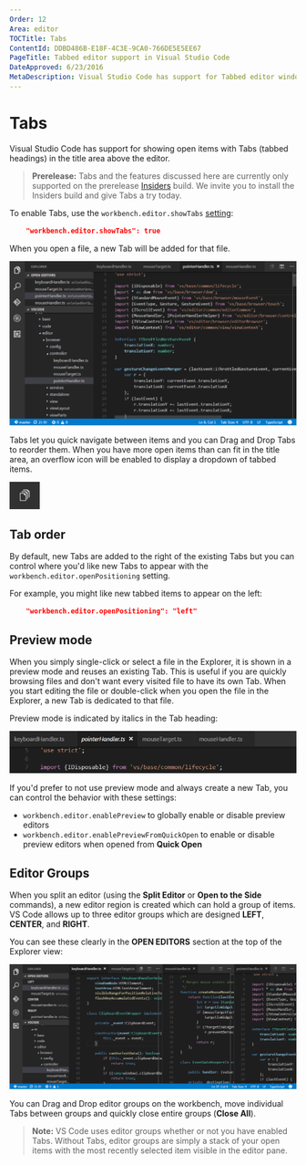 ```yaml
---
Order: 12
Area: editor
TOCTitle: Tabs
ContentId: DDBD486B-E18F-4C3E-9CA0-766DE5E5EE67
PageTitle: Tabbed editor support in Visual Studio Code
DateApproved: 6/23/2016
MetaDescription: Visual Studio Code has support for Tabbed editor windows. Tabs let you quickly navigate between your open files.  
---
```


# Tabs

Visual Studio Code has support for showing open items with Tabs (tabbed headings) in the title area above the editor.

>**Prerelease:** Tabs and the features discussed here are currently only supported on the prerelease [Insiders](/insiders) build. We invite you to install the Insiders build and give Tabs a try today.

To enable Tabs, use the `workbench.editor.showTabs` [setting](/docs/customization/userandworkspace.md):

```json
    "workbench.editor.showTabs": true
```

When you open a file, a new Tab will be added for that file.

![tabs hero](images/tabs/tabs-hero.png)

Tabs let you quick navigate between items and you can Drag and Drop Tabs to reorder them. When you have more open items than can fit in the title area, an overflow icon will be enabled to display a dropdown of tabbed items.

![tabs overflow icon](images/tabs/tabs-overflow.png)

## Tab order

By default, new Tabs are added to the right of the existing Tabs but you can control where you'd like new Tabs to appear with the `workbench.editor.openPositioning` setting.

For example, you might like new tabbed items to appear on the left:

```json
    "workbench.editor.openPositioning": "left"
```

## Preview mode

When you simply single-click or select a file in the Explorer, it is shown in a preview mode and reuses an existing Tab. This is useful if you are quickly browsing files and don't want every visited file to have its own Tab. When you start editing the file or double-click when you open the file in the Explorer, a new Tab is dedicated to that file.

Preview mode is indicated by italics in the Tab heading:

![preview mode](images/tabs/preview-tab.png)

If you'd prefer to not use preview mode and always create a new Tab, you can control the behavior with these settings:

* `workbench.editor.enablePreview` to globally enable or disable preview editors
* `workbench.editor.enablePreviewFromQuickOpen` to enable or disable preview editors when opened from **Quick Open**

## Editor Groups

When you split an editor (using the **Split Editor** or **Open to the Side** commands), a new editor region is created which can hold a group of items.  VS Code allows up to three editor groups which are designed **LEFT**, **CENTER**, and **RIGHT**.

You can see these clearly in the **OPEN EDITORS** section at the top of the Explorer view:

![tabs editor groups](images/tabs/tabs-editor-groups.png)

You can Drag and Drop editor groups on the workbench, move individual Tabs between groups and quickly close entire groups (**Close All**).

>**Note:** VS Code uses editor groups whether or not you have enabled Tabs.  Without Tabs, editor groups are simply a stack of your open items with the most recently selected item visible in the editor pane.
